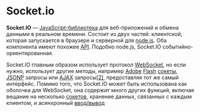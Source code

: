 # Socket.io

**Socket.IO** — [JavaScript-библиотека](https://ru.wikipedia.org/wiki/%D0%91%D0%B8%D0%B1%D0%BB%D0%B8%D0%BE%D1%82%D0%B5%D0%BA%D0%B0_JavaScript) для веб-приложений и обмена данными в реальном времени. Состоит из двух частей: клиентской, которая запускается в браузере и серверной для [node.js](https://ru.wikipedia.org/wiki/Node.js). Оба компонента имеют похожее [API](https://ru.wikipedia.org/wiki/API). Подобно node.js, Socket.IO событийно-ориентированная.

Socket.IO главным образом использует протокол [WebSocket](https://ru.wikipedia.org/wiki/WebSocket), но если нужно, использует другие методы, например [Adobe](https://ru.wikipedia.org/wiki/Adobe) [Flash](https://ru.wikipedia.org/wiki/Adobe_Flash) [сокеты](https://ru.wikipedia.org/wiki/%D0%A1%D0%BE%D0%BA%D0%B5%D1%82_%28%D0%BF%D1%80%D0%BE%D0%B3%D1%80%D0%B0%D0%BC%D0%BC%D0%BD%D1%8B%D0%B9_%D0%B8%D0%BD%D1%82%D0%B5%D1%80%D1%84%D0%B5%D0%B9%D1%81%29), [JSONP](https://ru.wikipedia.org/wiki/JSONP) запросы или [AJAX](https://ru.wikipedia.org/wiki/AJAX) запросы[\[2\]](https://ru.wikipedia.org/wiki/Socket.IO#cite_note-2), предоставляя тот же самый интерфейс. Помимо того, что Socket.IO может быть использована как оболочка для WebSocket, она содержит много других функций, включая вещание на несколько [сокетов](https://ru.wikipedia.org/wiki/%D0%A1%D0%BE%D0%BA%D0%B5%D1%82_%28%D0%BF%D1%80%D0%BE%D0%B3%D1%80%D0%B0%D0%BC%D0%BC%D0%BD%D1%8B%D0%B9_%D0%B8%D0%BD%D1%82%D0%B5%D1%80%D1%84%D0%B5%D0%B9%D1%81%29), хранение данных, связанных с каждым клиентом, и асинхронный [ввод/вывод](https://ru.wikipedia.org/wiki/%D0%92%D0%B2%D0%BE%D0%B4/%D0%B2%D1%8B%D0%B2%D0%BE%D0%B4)

